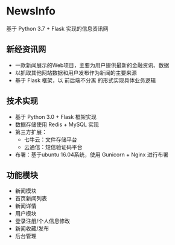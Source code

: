 # NewsInfo
基于 Python 3.7 + Flask 实现的信息资讯网
## 新经资讯网
* 一款新闻展示的Web项目，主要为用户提供最新的金融资讯、数据
* 以抓取其他网站数据和用户发布作为新闻的主要来源
* 基于 Flask 框架，以 前后端不分离 的形式实现具体业务逻辑
## 技术实现
* 基于 Python 3.0 + Flask 框架实现
* 数据存储使用 Redis + MySQL 实现
* 第三方扩展：
    * 七牛云：文件存储平台
    * 云通信：短信验证码平台
* 布署：基于ubuntu 16.04系统，使用 Gunicorn + Nginx 进行布署
## 功能模块
* 新闻模块
* 首页新闻列表
* 新闻详情
* 用户模块
* 登录注册/个人信息修改
* 新闻收藏/发布
* 后台管理
